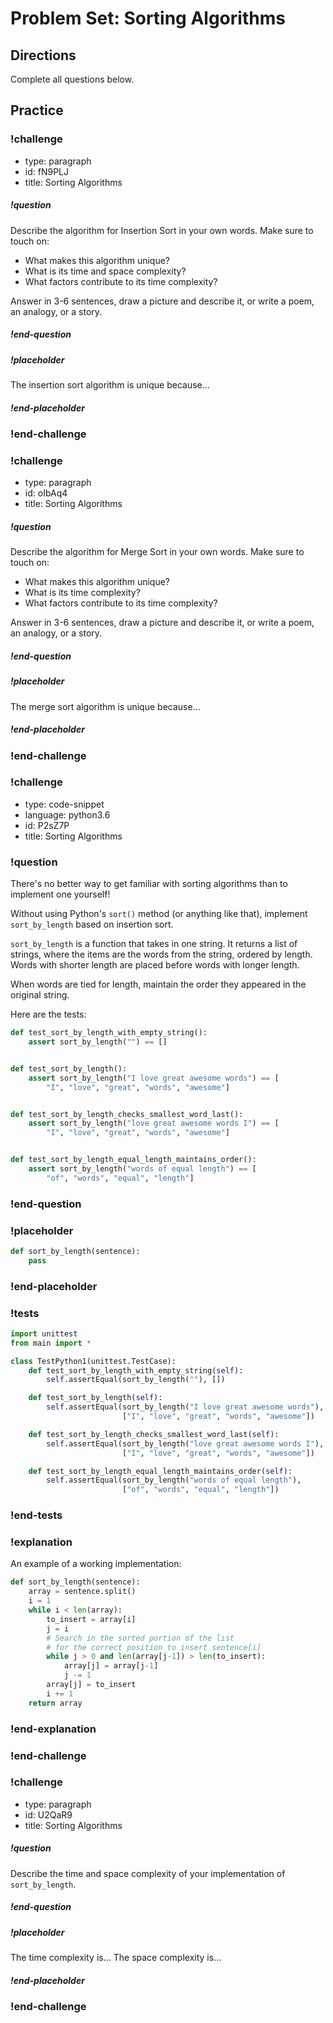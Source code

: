 # Problem Set: Sorting Algorithms

## Directions

Complete all questions below.

## Practice

<!-- prettier-ignore-start -->
### !challenge
* type: paragraph
* id: fN9PLJ
* title: Sorting Algorithms
##### !question

Describe the algorithm for Insertion Sort in your own words. Make sure to touch on:

- What makes this algorithm unique?
- What is its time and space complexity?
- What factors contribute to its time complexity?

Answer in 3-6 sentences, draw a picture and describe it, or write a poem, an analogy, or a story.

##### !end-question
##### !placeholder

The insertion sort algorithm is unique because...

##### !end-placeholder
### !end-challenge
<!-- prettier-ignore-end -->

<!-- prettier-ignore-start -->
### !challenge
* type: paragraph
* id: oIbAq4
* title: Sorting Algorithms
##### !question

Describe the algorithm for Merge Sort in your own words. Make sure to touch on:

- What makes this algorithm unique?
- What is its time complexity?
- What factors contribute to its time complexity?

Answer in 3-6 sentences, draw a picture and describe it, or write a poem, an analogy, or a story.

##### !end-question
##### !placeholder

The merge sort algorithm is unique because...

##### !end-placeholder
### !end-challenge
<!-- prettier-ignore-end -->

<!-- prettier-ignore-start -->
### !challenge
* type: code-snippet
* language: python3.6
* id: P2sZ7P
* title: Sorting Algorithms
### !question

There's no better way to get familiar with sorting algorithms than to implement one yourself!

Without using Python's `sort()` method (or anything like that), implement `sort_by_length` based on insertion sort.

`sort_by_length` is a function that takes in one string. It returns a list of strings, where the items are the words from the string, ordered by length. Words with shorter length are placed before words with longer length.

When words are tied for length, maintain the order they appeared in the original string.

Here are the tests:

```python
def test_sort_by_length_with_empty_string():
    assert sort_by_length("") == []


def test_sort_by_length():
    assert sort_by_length("I love great awesome words") == [
        "I", "love", "great", "words", "awesome"]


def test_sort_by_length_checks_smallest_word_last():
    assert sort_by_length("love great awesome words I") == [
        "I", "love", "great", "words", "awesome"]


def test_sort_by_length_equal_length_maintains_order():
    assert sort_by_length("words of equal length") == [
        "of", "words", "equal", "length"]
```

### !end-question
### !placeholder

```python
def sort_by_length(sentence):
    pass
```
### !end-placeholder
### !tests
```python
import unittest
from main import *

class TestPython1(unittest.TestCase):
    def test_sort_by_length_with_empty_string(self):
        self.assertEqual(sort_by_length(""), [])

    def test_sort_by_length(self):
        self.assertEqual(sort_by_length("I love great awesome words"),
                         ["I", "love", "great", "words", "awesome"])

    def test_sort_by_length_checks_smallest_word_last(self):
        self.assertEqual(sort_by_length("love great awesome words I"),
                         ["I", "love", "great", "words", "awesome"])

    def test_sort_by_length_equal_length_maintains_order(self):
        self.assertEqual(sort_by_length("words of equal length"),
                         ["of", "words", "equal", "length"])
```
### !end-tests
### !explanation

An example of a working implementation:

```python
def sort_by_length(sentence):
    array = sentence.split()
    i = 1
    while i < len(array):
        to_insert = array[i]
        j = i
        # Search in the sorted portion of the list
        # for the correct position to insert sentence[i]
        while j > 0 and len(array[j-1]) > len(to_insert):
            array[j] = array[j-1]
            j -= 1
        array[j] = to_insert
        i += 1
    return array
```

### !end-explanation
### !end-challenge
<!-- prettier-ignore-end -->

<!-- prettier-ignore-start -->
### !challenge
* type: paragraph
* id: U2QaR9
* title: Sorting Algorithms
##### !question

Describe the time and space complexity of your implementation of `sort_by_length`.

##### !end-question
##### !placeholder

The time complexity is... The space complexity is...

##### !end-placeholder
### !end-challenge
<!-- prettier-ignore-end -->
